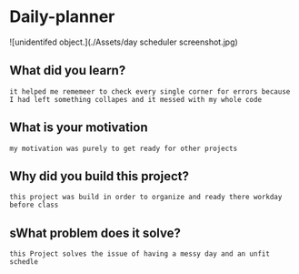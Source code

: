 # Daily-planner
![unidentifed object.](./Assets/day scheduler screenshot.jpg)
## What did you learn? 

```
it helped me rememeer to check every single corner for errors because I had left something collapes and it messed with my whole code 
```

## What is your motivation

```
my motivation was purely to get ready for other projects 
```

## Why did you build this project?

```
this project was build in order to organize and ready there workday before class
```

## sWhat problem does it solve?

```
this Project solves the issue of having a messy day and an unfit schedle
```
